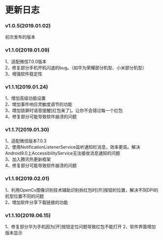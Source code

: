 # 更新日志
### v1.0.5(2019.01.02)
初次发布的版本
### v1.1.0(2019.01.09)
1、适配微信7.0.0版本<br>
2、修复部分手机开机闪退的bug。（如华为荣耀部分机型、小米部分机型）<br>
3、增强软件稳定性<br>
### v1.1.1(2019.01.24)
1、增加高级功能设置<br>
2、增加事件响应灵敏度调节的功能<br>
3、增加锁屏时语音提醒[红包来了]。让你不会错过每一个红包<br>
4、修复部分可能导致软件崩溃的问题<br>
### v1.1.7(2019.01.30)
1、适配微信版本7.0.3<br>
2、使用NotificationListenerService监听通知栏消息，效率更高。解决Android9.0上AccessibilityService无法接收消息通知的问题<br>
3、加入腾讯热更新框架<br>
4、修复部分可能导致软件崩溃的问题<br>
### v1.1.9(2019.02.01)
1、利用OpenCv图像识别技术辅助识别拆红包时[开]按钮的位置，解决不同DPI的机型位置不同的问题<br>
2、增加软件分享下载链接的功能<br>
### v1.1.10(2019.06.15)
1、修复部分华为手机因为[开]按钮定位问题导致红包不能打开
2、软件界面增加版本显示
